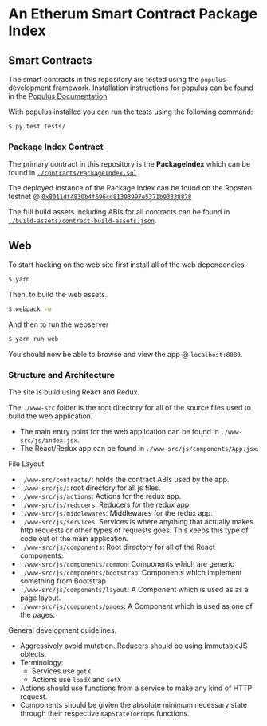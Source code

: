 # An Etherum Smart Contract Package Index


## Smart Contracts

The smart contracts in this repository are tested using the `populus`
development framework.  Installation instructions for populus can be found in
the [Populus Documentation](http://populus.readthedocs.io/en/latest/quickstart.html)

With populus installed you can run the tests using the following command:

```bash
$ py.test tests/
```

### Package Index Contract

The primary contract in this repository is the **PackageIndex** which can be
found in [`./contracts/PackageIndex.sol`](./contracts/PackageIndex.sol).

The deployed instance of the Package Index can be found on the Ropsten testnet @ 
[`0x8011df4830b4f696cd81393997e5371b93338878`](https://testnet.etherscan.io/address/0x8011df4830b4f696cd81393997e5371b93338878)

The full build assets including ABIs for all contracts can be found in
[`./build-assets/contract-build-assets.json`](./build-assets/contract-build-assets.json).


## Web

To start hacking on the web site first install all of the web dependencies.

```bash
$ yarn
```

Then, to build the web assets.

```bash
$ webpack -w
```

And then to run the webserver

```bash
$ yarn run web
```

You should now be able to browse and view the app @ `localhost:8080`.


### Structure and Architecture

The site is build using React and Redux.  

The `./www-src` folder is the root directory for all of the source files used
to build the web application.

- The main entry point for the web application can be found in `./www-src/js/index.jsx`.  
- The React/Redux app can be found in `./www-src/js/components/App.jsx`.

File Layout

- `./www-src/contracts/`: holds the contract ABIs used by the app.
- `./www-src/js/`: root directory for all js files.
- `./www-src/js/actions`: Actions for the redux app.
- `./www-src/js/reducers`: Reducers for the redux app.
- `./www-src/js/middlewares`: Middlewares for the redux app.
- `./www-src/js/services`: Services is where anything that actually makes http requests or other types of requests goes.  This keeps this type of code out of the main application.
- `./www-src/js/components`: Root directory for all of the React components.
- `./www-src/js/components/common`: Components which are generic
- `./www-src/js/components/bootstrap`: Components which implement something from Bootstrap
- `./www-src/js/components/layout`: A Component which is used as as a page layout.
- `./www-src/js/components/pages`: A Component which is used as one of the pages.

General development guidelines.

- Aggressively avoid mutation.  Reducers should be using ImmutableJS objects.
- Terminology:
    - Services use `getX`
    - Actions use `loadX` and `setX`
- Actions should use functions from a service to make any kind of HTTP request.
- Components should be givien the absolute minimum necessary state through their respective `mapStateToProps` functions.
